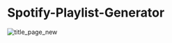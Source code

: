 # Spotify-Playlist-Generator

![title_page_new](https://user-images.githubusercontent.com/71076769/211029992-804ed45b-3201-47cf-9afa-34dd64ac0780.png)

